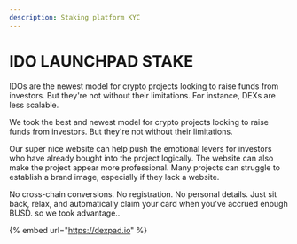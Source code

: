 ```yaml
---
description: Staking platform KYC
---
```


# IDO LAUNCHPAD STAKE

IDOs are the newest model for crypto projects looking to raise funds from investors. But they're not without their limitations. For instance, DEXs are less scalable.

We took the best and newest model for crypto projects looking to raise funds from investors. But they're not without their limitations.

Our super nice  website can help push the emotional levers for investors who have already bought into the project logically. The website can also make the project appear more professional. Many projects can struggle to establish a brand image, especially if they lack a website.

&#x20;No cross-chain conversions. No registration. No personal details. Just sit back, relax, and automatically claim your card when you’ve accrued enough BUSD. so we took advantage..

{% embed url="https://dexpad.io" %}
